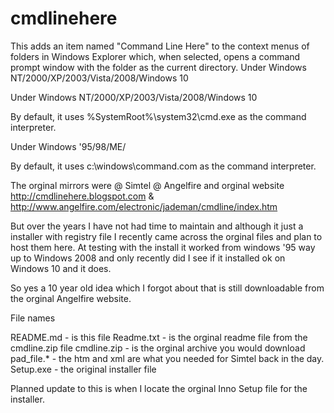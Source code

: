 # cmdlinehere
This adds an item named "Command Line Here" to the context menus of folders in Windows Explorer which, when selected, opens a command prompt window with the folder as the current directory.  Under Windows NT/2000/XP/2003/Vista/2008/Windows 10

Under Windows NT/2000/XP/2003/Vista/2008/Windows 10

By default, it uses %SystemRoot%\system32\cmd.exe as the command interpreter.

Under Windows '95/98/ME/

By default, it uses c:\windows\command.com as the command interpreter.

The orginal mirrors were @ Simtel @ Angelfire and orginal website http://cmdlinehere.blogspot.com & http://www.angelfire.com/electronic/jademan/cmdline/index.htm

But over the years I have not had time to maintain and although it just a installer with registry file
I recently came across the orginal files and plan to host them here. At testing with the install it worked from windows '95 way up to Windows 2008 and only recently did I see if it installed ok on Windows 10 and it does. 

So yes a 10 year old idea which I forgot about that is still downloadable from the orginal Angelfire website.

File names

README.md - is this file
Readme.txt - is the orginal readme file from the cmdline.zip file
cmdline.zip - is the orginal archive you would download
pad_file.* - the htm and xml are what you needed for Simtel back in the day.
Setup.exe - the original installer file

Planned update to this is when I locate the orginal Inno Setup file for the installer.
